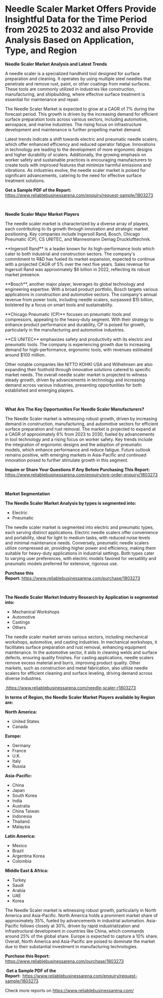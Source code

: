 <p><h1>Needle Scaler Market Offers Provide Insightful Data for the Time Period from 2025 to 2032 and also Provide Analysis Based on Application, Type, and Region</h1></p><p><strong>Needle Scaler Market Analysis and Latest Trends</strong></p>
<p><p>A needle scaler is a specialized handheld tool designed for surface preparation and cleaning. It operates by using multiple steel needles that penetrate and remove rust, paint, or other coatings from metal surfaces. These tools are commonly utilized in industries like construction, manufacturing, and shipbuilding, where effective surface treatment is essential for maintenance and repair.</p><p>The Needle Scaler Market is expected to grow at a CAGR of 7% during the forecast period. This growth is driven by the increasing demand for efficient surface preparation tools across various sectors, including automotive, aerospace, and marine industries. The rising focus on infrastructure development and maintenance is further propelling market demand. </p><p>Latest trends indicate a shift towards electric and pneumatic needle scalers, which offer enhanced efficiency and reduced operator fatigue. Innovations in technology are leading to the development of more ergonomic designs and higher durability of scalers. Additionally, the growing emphasis on worker safety and sustainable practices is encouraging manufacturers to create tools with improved features that minimize harmful emissions and vibrations. As industries evolve, the needle scaler market is poised for significant advancements, catering to the need for effective surface treatment solutions.</p></p>
<p><strong>Get a Sample PDF of the Report:&nbsp;</strong> <a href="https://www.reliablebusinessarena.com/enquiry/request-sample/1803273?utm_campaign=2177&utm_medium=2&utm_source=Github&utm_content=ia&utm_term=10042025&utm_id=needle-scaler">https://www.reliablebusinessarena.com/enquiry/request-sample/1803273</a></p>
<p>&nbsp;</p>
<p><strong>Needle Scaler Major Market Players</strong></p>
<p><p>The needle scaler market is characterized by a diverse array of players, each contributing to its growth through innovation and strategic market positioning. Key companies include Ingersoll Rand, Bosch, Chicago Pneumatic (CP), CS UNITEC, and Mannesmann Demag Drucklufttechnik.</p><p>**Ingersoll Rand** is a leader known for its high-performance tools which cater to both industrial and construction sectors. The company's commitment to R&D has fueled its market expansion, expected to continue with a projected CAGR of 5% over the next five years. Sales revenue for Ingersoll Rand was approximately $6 billion in 2022, reflecting its robust market presence.</p><p>**Bosch**, another major player, leverages its global technology and engineering expertise. With a broad product portfolio, Bosch targets various applications in construction and automotive sectors. The company's annual revenue from power tools, including needle scalers, surpassed $15 billion, bolstered by a focus on smart tools and sustainability. </p><p>**Chicago Pneumatic (CP)** focuses on pneumatic tools and compressors, appealing to the heavy-duty segment. With their strategy to enhance product performance and durability, CP is poised for growth, particularly in the manufacturing and automotive industries. </p><p>**CS UNITEC** emphasizes safety and productivity with its electric and pneumatic tools. The company is experiencing growth due to increasing demand for high-performance, ergonomic tools, with revenues estimated around $100 million.</p><p>Other notable companies like NITTO KOHKI USA and Wilhelmsen are also expanding their foothold through innovative solutions catered to specific market needs. The overall needle scaler market is projected to witness steady growth, driven by advancements in technology and increasing demand across various industries, presenting opportunities for both established and emerging players.</p></p>
<p>&nbsp;</p>
<p><strong>What Are The Key Opportunities For Needle Scaler Manufacturers?</strong></p>
<p><p>The Needle Scaler market is witnessing robust growth, driven by increasing demand in construction, manufacturing, and automotive sectors for efficient surface preparation and rust removal. The market is projected to expand at a CAGR of approximately 6% from 2023 to 2030, fueled by advancements in tool technology and a rising focus on worker safety. Key trends include the integration of ergonomic designs and the adoption of pneumatic models, which enhance performance and reduce fatigue. Future outlook remains positive, with emerging markets in Asia-Pacific and continued innovation poised to further stimulate growth in this segment.</p></p>
<p><strong>Inquire or Share Your Questions If Any Before Purchasing This Report:</strong> <a href="https://www.reliablebusinessarena.com/enquiry/pre-order-enquiry/1803273?utm_campaign=2177&utm_medium=2&utm_source=Github&utm_content=ia&utm_term=10042025&utm_id=needle-scaler">https://www.reliablebusinessarena.com/enquiry/pre-order-enquiry/1803273</a></p>
<p>&nbsp;</p>
<p><strong>Market Segmentation</strong></p>
<p><strong>The Needle Scaler Market Analysis by types is segmented into:</strong></p>
<p><ul><li>Electric</li><li>Pneumatic</li></ul></p>
<p><p>The needle scaler market is segmented into electric and pneumatic types, each serving distinct applications. Electric needle scalers offer convenience and portability, ideal for light to medium tasks, with reduced noise levels and minimal maintenance needs. Conversely, pneumatic needle scalers utilize compressed air, providing higher power and efficiency, making them suitable for heavy-duty applications in industrial settings. Both types cater to varying user preferences, with electric models favored for versatility and pneumatic models preferred for extensive, rigorous use.</p></p>
<p><strong>Purchase this Report:&nbsp;</strong><a href="https://www.reliablebusinessarena.com/purchase/1803273?utm_campaign=2177&utm_medium=2&utm_source=Github&utm_content=ia&utm_term=10042025&utm_id=needle-scaler">https://www.reliablebusinessarena.com/purchase/1803273</a></p>
<p>&nbsp;</p>
<p><strong>The Needle Scaler Market Industry Research by Application is segmented into:</strong></p>
<p><ul><li>Mechanical Workshops</li><li>Automotive</li><li>Castings</li><li>Others</li></ul></p>
<p><p>The needle scaler market serves various sectors, including mechanical workshops, automotive, and casting industries. In mechanical workshops, it facilitates surface preparation and rust removal, enhancing equipment maintenance. In the automotive sector, it aids in cleaning welds and surface defects, ensuring quality finishes. For casting applications, needle scalers remove excess material and burrs, improving product quality. Other markets, such as construction and metal fabrication, also utilize needle scalers for efficient cleaning and surface leveling, driving demand across diverse industries.</p></p>
<p><a href="https://www.reliablebusinessarena.com/needle-scaler-r1803273?utm_campaign=2177&utm_medium=2&utm_source=Github&utm_content=ia&utm_term=10042025&utm_id=needle-scaler">&nbsp;https://www.reliablebusinessarena.com/needle-scaler-r1803273</a></p>
<p><strong>In terms of Region, the Needle Scaler Market Players available by Region are:</strong></p>
<p>
    <p> <strong> North America: </strong>
        <ul>
            <li>United States</li>
            <li>Canada</li>
        </ul>
        </p> 
    <p> <strong> Europe: </strong>
        <ul>
            <li>Germany</li>
            <li>France</li>
            <li>U.K.</li>
            <li>Italy</li>
            <li>Russia</li>
        </ul>
        </p> 
    <p> <strong> Asia-Pacific: </strong>
        <ul>
            <li>China</li>
            <li>Japan</li>
            <li>South Korea</li>
            <li>India</li>
            <li>Australia</li>
            <li>China Taiwan</li>
            <li>Indonesia</li>
            <li>Thailand</li>
            <li>Malaysia</li>
        </ul>
        </p> 
    <p> <strong> Latin America: </strong>
        <ul>
            <li>Mexico</li>
            <li>Brazil</li>
            <li>Argentina Korea</li>
            <li>Colombia</li>
        </ul>
        </p> 
    <p> <strong> Middle East & Africa: </strong>
        <ul>
            <li>Turkey</li>
            <li>Saudi</li>
            <li>Arabia</li>
            <li>UAE</li>
            <li>Korea</li>
        </ul>
    </p>
    </p>
<p><p>The Needle Scaler market is witnessing robust growth, particularly in North America and Asia-Pacific. North America holds a prominent market share of approximately 35%, fueled by advancements in industrial automation. Asia-Pacific follows closely at 30%, driven by rapid industrialization and infrastructural development in countries like China, which commands around 25% of the global share. Europe is expected to capture a 10% share. Overall, North America and Asia-Pacific are poised to dominate the market due to their substantial investment in manufacturing technologies.</p></p>
<p><strong>Purchase this Report: </strong><a href="https://www.reliablebusinessarena.com/purchase/1803273?utm_campaign=2177&utm_medium=2&utm_source=Github&utm_content=ia&utm_term=10042025&utm_id=needle-scaler">https://www.reliablebusinessarena.com/purchase/1803273</a></p>
<p>&nbsp;<strong>Get a Sample PDF of the Report:&nbsp;&nbsp;</strong><a href="https://www.reliablebusinessarena.com/enquiry/request-sample/1803273?utm_campaign=2177&utm_medium=2&utm_source=Github&utm_content=ia&utm_term=10042025&utm_id=needle-scaler">https://www.reliablebusinessarena.com/enquiry/request-sample/1803273</a></p>
<p><strong></strong></p>
<p>Check more reports on <a href="https://www.reliablebusinessarena.com/?utm_campaign=2177&utm_medium=2&utm_source=Github&utm_content=ia&utm_term=10042025&utm_id=needle-scaler">https://www.reliablebusinessarena.com/</a></p>